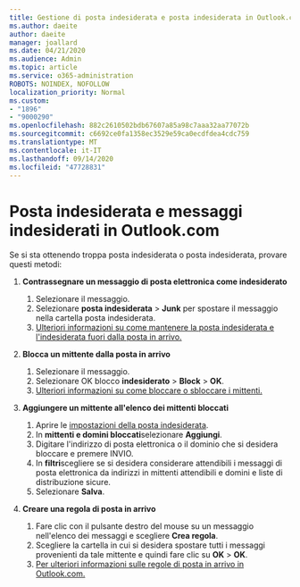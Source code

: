 ```yaml
---
title: Gestione di posta indesiderata e posta indesiderata in Outlook.com
ms.author: daeite
author: daeite
manager: joallard
ms.date: 04/21/2020
ms.audience: Admin
ms.topic: article
ms.service: o365-administration
ROBOTS: NOINDEX, NOFOLLOW
localization_priority: Normal
ms.custom:
- "1896"
- "9000290"
ms.openlocfilehash: 882c2610502bdb67607a85a98c7aaa32aa77072b
ms.sourcegitcommit: c6692ce0fa1358ec3529e59ca0ecdfdea4cdc759
ms.translationtype: MT
ms.contentlocale: it-IT
ms.lasthandoff: 09/14/2020
ms.locfileid: "47728831"
---
```

# <a name="spam-and-junk-email-in-outlookcom"></a>Posta indesiderata e messaggi indesiderati in Outlook.com

Se si sta ottenendo troppa posta indesiderata o posta indesiderata, provare questi metodi:

1. **Contrassegnare un messaggio di posta elettronica come indesiderato**
    1. Selezionare il messaggio.
    1. Selezionare **posta indesiderata**  >  **Junk** per spostare il messaggio nella cartella posta indesiderata.
    1. [Ulteriori informazioni su come mantenere la posta indesiderata e l'indesiderata fuori dalla posta in arrivo.](https://support.office.com/article/a3ece97b-82f8-4a5e-9ac3-e92fa6427ae4?wt.mc_id=Office_Outlook_com_Alchemy)

1. **Blocca un mittente dalla posta in arrivo**
    1. Selezionare il messaggio.
    1. Selezionare OK blocco **indesiderato**  >  **Block**  >  **OK**.
    1. [Ulteriori informazioni su come bloccare o sbloccare i mittenti.](https://support.office.com/article/afba1c94-77bb-4f50-8b85-057cf52f4d5e?wt.mc_id=Office_Outlook_com_Alchemy)

1. **Aggiungere un mittente all'elenco dei mittenti bloccati**
    1. Aprire le [impostazioni della posta indesiderata](https://outlook.live.com/mail/options/mail/junkEmail/blockedSendersAndDomainsV2).
    1. In **mittenti e domini bloccati**selezionare **Aggiungi**.
    1. Digitare l'indirizzo di posta elettronica o il dominio che si desidera bloccare e premere INVIO.
    1. In **filtri**scegliere se si desidera considerare attendibili i messaggi di posta elettronica da indirizzi in mittenti attendibili e domini e liste di distribuzione sicure.
    1. Selezionare **Salva**.

1. **Creare una regola di posta in arrivo**
    1. Fare clic con il pulsante destro del mouse su un messaggio nell'elenco dei messaggi e scegliere **Crea regola**.
    1. Scegliere la cartella in cui si desidera spostare tutti i messaggi provenienti da tale mittente e quindi fare clic su **OK**  >  **OK**.
    1. [Per ulteriori informazioni sulle regole di posta in arrivo in Outlook.com.](https://support.office.com/article/4b094371-a5d7-49bd-8b1b-4e4896a7cc5d?wt.mc_id=Office_Outlook_com_Alchemy)